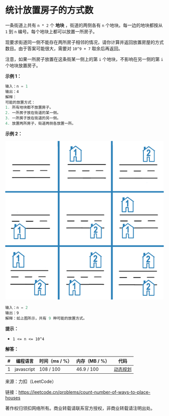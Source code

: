 # 统计放置房子的方式数

一条街道上共有 `n * 2` 个 **地块** ，街道的两侧各有 `n` 个地块。每一边的地块都按从 `1` 到 `n` 编号。每个地块上都可以放置一所房子。

现要求街道同一侧不能存在两所房子相邻的情况，请你计算并返回放置房屋的方式数目。由于答案可能很大，需要对 `10^9 + 7` 取余后再返回。

注意，如果一所房子放置在这条街某一侧上的第 `i` 个地块，不影响在另一侧的第 `i` 个地块放置房子。

**示例 1：**

``` javascript
输入：n = 1
输出：4
解释：
可能的放置方式：
1. 所有地块都不放置房子。
2. 一所房子放在街道的某一侧。
3. 一所房子放在街道的另一侧。
4. 放置两所房子，街道两侧各放置一所。
```

**示例 2：**

![示例2](eg2.png)

``` javascript
输入：n = 2
输出：9
解释：如上图所示，共有 9 种可能的放置方式。
```

**提示：**

- `1 <= n <= 10^4`

**解答：**

**#**|**编程语言**|**时间（ms / %）**|**内存（MB / %）**|**代码**
--|--|--|--|--
1|javascript|108 / 100|46.9 / 100|[动态规划](./javascript/ac_v1.js)

来源：力扣（LeetCode）

链接：https://leetcode.cn/problems/count-number-of-ways-to-place-houses

著作权归领扣网络所有。商业转载请联系官方授权，非商业转载请注明出处。
